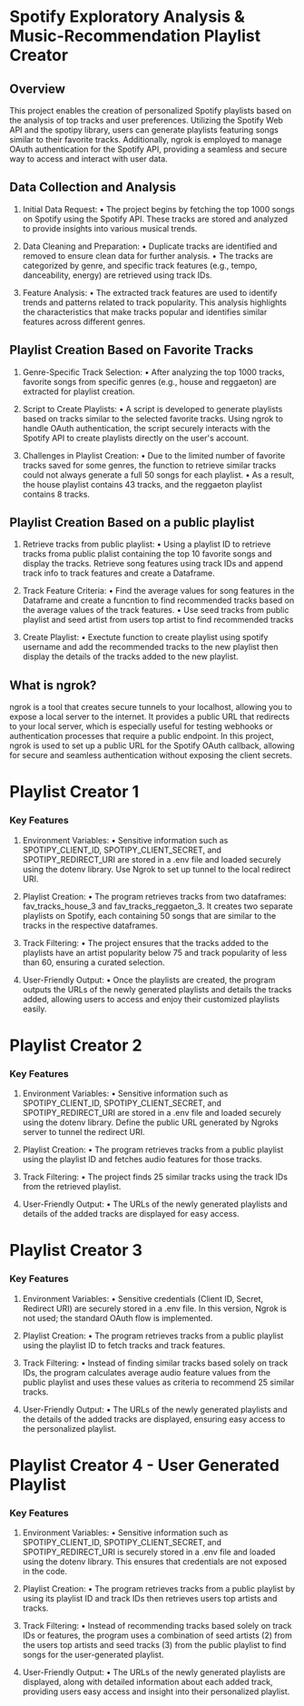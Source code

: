 # Spotify Exploratory Analysis & Music-Recommendation Playlist Creator
## Overview
This project enables the creation of personalized Spotify playlists based on the analysis of top tracks and user preferences. Utilizing the Spotify Web API and the spotipy library, users can generate playlists featuring songs similar to their favorite tracks. Additionally, ngrok is employed to manage OAuth authentication for the Spotify API, providing a seamless and secure way to access and interact with user data.

## Data Collection and Analysis
1. Initial Data Request:
    • The project begins by fetching the top 1000 songs on Spotify using the Spotify API. These tracks are stored and analyzed to provide insights into various musical trends.

3. Data Cleaning and Preparation:
    • Duplicate tracks are identified and removed to ensure clean data for further analysis.
    • The tracks are categorized by genre, and specific track features (e.g., tempo, danceability, energy) are retrieved using track IDs.

4. Feature Analysis:
    • The extracted track features are used to identify trends and patterns related to track popularity. This analysis highlights the characteristics that make tracks popular and identifies similar features across different genres.

## Playlist Creation Based on Favorite Tracks
1. Genre-Specific Track Selection:
    • After analyzing the top 1000 tracks, favorite songs from specific genres (e.g., house and reggaeton) are extracted for playlist creation.

2. Script to Create Playlists:
    • A script is developed to generate playlists based on tracks similar to the selected favorite tracks. Using ngrok to handle OAuth authentication, the script securely interacts with the Spotify API to create playlists directly on the user's account.

3. Challenges in Playlist Creation:
    • Due to the limited number of favorite tracks saved for some genres, the function to retrieve similar tracks could not always generate a full 50 songs for each playlist.
    • As a result, the house playlist contains 43 tracks, and the reggaeton playlist contains 8 tracks.

## Playlist Creation Based on a public playlist
1. Retrieve tracks from public playlist:
    • Using a playlist ID to retrieve tracks froma public plalist containing the top 10 favorite songs and display the tracks. Retrieve song features using track IDs and append track info to track features and create a Dataframe.

2. Track Feature Criteria:
    • Find the average values for song features in the Dataframe and create a funcntion to find recommended tracks based on the average values of the track features.
    • Use seed tracks from public playlist and seed artist from users top artist to find recommended tracks

4. Create Playlist:
    • Exectute function to create playlist using spotify username and add the recommended tracks to the new playlist then display the details of the tracks added to the new playlist.


## What is ngrok?
ngrok is a tool that creates secure tunnels to your localhost, allowing you to expose a local server to the internet. It provides a public URL that redirects to your local server, which is especially useful for testing webhooks or authentication processes that require a public endpoint. In this project, ngrok is used to set up a public URL for the Spotify OAuth callback, allowing for secure and seamless authentication without exposing the client secrets.

# Playlist Creator 1
### Key Features
1. Environment Variables:
    • Sensitive information such as SPOTIPY_CLIENT_ID, SPOTIPY_CLIENT_SECRET, and SPOTIPY_REDIRECT_URI are stored in a .env file and loaded securely using the dotenv library. Use Ngrok to set up tunnel to the local redirect URI.

2. Playlist Creation:
    • The program retrieves tracks from two dataframes: fav_tracks_house_3 and fav_tracks_reggaeton_3. It creates two separate playlists on Spotify, each containing 50 songs that are similar to the tracks in the respective dataframes.

3. Track Filtering:
    • The project ensures that the tracks added to the playlists have an artist popularity  below 75 and track popularity of less than 60, ensuring a curated selection.

4. User-Friendly Output:
    • Once the playlists are created, the program outputs the URLs of the newly generated playlists and details the tracks added, allowing users to access and enjoy their customized playlists easily.

# Playlist Creator 2
### Key Features
1. Environment Variables:
    • Sensitive information such as SPOTIPY_CLIENT_ID, SPOTIPY_CLIENT_SECRET, and SPOTIPY_REDIRECT_URI are stored in a .env file and loaded securely using the dotenv library. Define the public URL generated by Ngroks server to tunnel the redirect URI. 

2. Playlist Creation:
    • The program retrieves tracks from a public playlist using the playlist ID and fetches audio features for those tracks.

3. Track Filtering:
    • The project finds 25 similar tracks using the track IDs from the retrieved playlist. 

4. User-Friendly Output:
    • The URLs of the newly generated playlists and details of the added tracks are displayed for easy access.

# Playlist Creator 3
### Key Features
1. Environment Variables:
    • Sensitive credentials (Client ID, Secret, Redirect URI) are securely stored in a .env file. In this version, Ngrok is not used; the standard OAuth flow is implemented.

2. Playlist Creation:
    • The program retrieves tracks from a public playlist using the playlist ID to fetch tracks and track features.

3. Track Filtering:
    • Instead of finding similar tracks based solely on track IDs, the program calculates average audio feature values from the public playlist and uses these values as criteria to recommend 25 similar tracks. 

4. User-Friendly Output:
    • The URLs of the newly generated playlists and the details of the added tracks are displayed, ensuring easy access to the personalized playlist.

# Playlist Creator 4 - User Generated Playlist
### Key Features
1. Environment Variables:
    • Sensitive information such as SPOTIPY_CLIENT_ID, SPOTIPY_CLIENT_SECRET, and SPOTIPY_REDIRECT_URI is securely stored in a .env file and loaded using the dotenv library.
This ensures that credentials are not exposed in the code.

2. Playlist Creation:
    • The program retrieves tracks from a public playlist by using its playlist ID and track IDs then retrieves users top artists and tracks.

3. Track Filtering:
    • Instead of recommending tracks based solely on track IDs or features, the program uses a combination of seed artists (2) from the users top artists and seed tracks (3) from the public playlist to find songs for the user-generated playlist.

4. User-Friendly Output:
    • The URLs of the newly generated playlists are displayed, along with detailed information about each added track, providing users easy access and insight into their personalized playlist.
